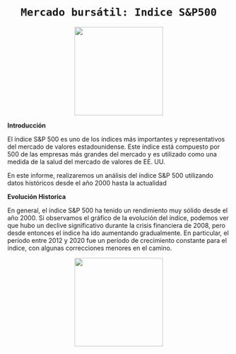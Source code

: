 # <h1 align="center">**`Mercado bursátil: Indice S&P500`**</h1>

<p align='center'>
<img src = 'https://responsive.fxempire.com/v7/_fxempire_/sites/2/sp500-2.jpg?func=cover&q=70&width=500' height = 200>
<p>

**Introducción**

El índice S&P 500 es uno de los índices más importantes y representativos del mercado de valores estadounidense. Este índice está compuesto por 500 de las empresas más grandes del mercado y es utilizado como una medida de la salud del mercado de valores de EE. UU.

En este informe, realizaremos un análisis del índice S&P 500 utilizando datos históricos desde el año 2000 hasta la actualidad

**Evolución Historica**

En general, el índice S&P 500 ha tenido un rendimiento muy sólido desde el año 2000. Si observamos el gráfico de la evolución del índice, podemos ver que hubo un declive significativo durante la crisis financiera de 2008, pero desde entonces el índice ha ido aumentando gradualmente. En particular, el período entre 2012 y 2020 fue un período de crecimiento constante para el índice, con algunas correcciones menores en el camino.

<p align='center'>
<img src = '../src/SP500_CierreAjustado.PNG' height = 200>
<p>

